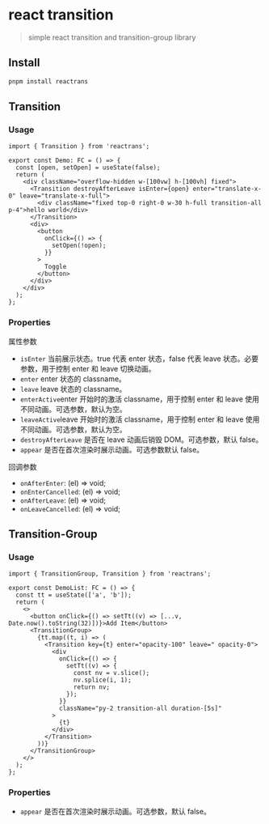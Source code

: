 # react transition

> simple react transition and transition-group library

## Install

```bash
pnpm install reactrans
```

## Transition

### Usage

```tsx
import { Transition } from 'reactrans';

export const Demo: FC = () => {
  const [open, setOpen] = useState(false);
  return (
    <div className="overflow-hidden w-[100vw] h-[100vh] fixed">
      <Transition destroyAfterLeave isEnter={open} enter="translate-x-0" leave="translate-x-full">
        <div className="fixed top-0 right-0 w-30 h-full transition-all p-4">hello world</div>
      </Transition>
      <div>
        <button
          onClick={() => {
            setOpen(!open);
          }}
        >
          Toggle
        </button>
      </div>
    </div>
  );
};
```

### Properties

属性参数

- `isEnter` 当前展示状态。true 代表 enter 状态，false 代表 leave 状态。必要参数，用于控制 enter 和 leave 切换动画。
- `enter` enter 状态的 classname。
- `leave` leave 状态的 classname。
- `enterActive`enter 开始时的激活 classname，用于控制 enter 和 leave 使用不同动画。可选参数，默认为空。
- `leaveActive`leave 开始时的激活 classname，用于控制 enter 和 leave 使用不同动画。可选参数，默认为空。
- `destroyAfterLeave` 是否在 leave 动画后销毁 DOM。可选参数，默认 false。
- `appear` 是否在首次渲染时展示动画。可选参数默认 false。

回调参数

- `onAfterEnter`: (el) => void;
- `onEnterCancelled`: (el) => void;
- `onAfterLeave`: (el) => void;
- `onLeaveCancelled`: (el) => void;

## Transition-Group

### Usage

```tsx
import { TransitionGroup, Transition } from 'reactrans';

export const DemoList: FC = () => {
  const tt = useState(['a', 'b']);
  return (
    <>
      <button onClick={() => setTt((v) => [...v, Date.now().toString(32)])}>Add Item</button>
      <TransitionGroup>
        {tt.map((t, i) => (
          <Transition key={t} enter="opacity-100" leave=" opacity-0">
            <div
              onClick={() => {
                setTt((v) => {
                  const nv = v.slice();
                  nv.splice(i, 1);
                  return nv;
                });
              }}
              className="py-2 transition-all duration-[5s]"
            >
              {t}
            </div>
          </Transition>
        ))}
      </TransitionGroup>
    </>
  );
};
```

### Properties

- `appear` 是否在首次渲染时展示动画。可选参数，默认 false。
